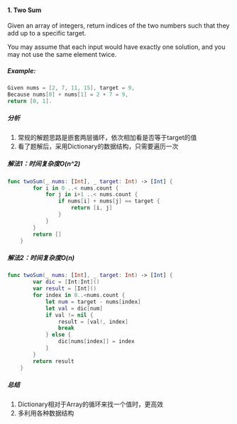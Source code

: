 #### 1. Two Sum<br>
Given an array of integers, return indices of the two numbers such that they add up to a specific target.<br>

You may assume that each input would have exactly one solution, and you may not use the same element twice.<br>
##### Example:<br>
```Swift
Given nums = [2, 7, 11, 15], target = 9,
Because nums[0] + nums[1] = 2 + 7 = 9,
return [0, 1].
```

##### 分析<br>
1. 常规的解题思路是嵌套两层循环，依次相加看是否等于target的值<br>
2. 看了题解后，采用Dictionary的数据结构，只需要遍历一次<br>

##### 解法1：时间复杂度O(n^2)<br>
```Swift
func twoSum(_ nums: [Int], _ target: Int) -> [Int] {
        for i in 0 ..< nums.count {
            for j in i+1 ..< nums.count {
                if nums[i] + nums[j] == target {
                    return [i, j]
                }
            }
        }
        return []
    }
```

##### 解法2：时间复杂度O(n)<br>
```Swift
func twoSum(_ nums: [Int], _ target: Int) -> [Int] {
        var dic = [Int:Int]()
        var result = [Int]()
        for index in 0..<nums.count {
            let num = target - nums[index]
            let val = dic[num]
            if val != nil {
                result = [val!, index]
                break
            } else {
                dic[nums[index]] = index
            }
        }
        return result
    }
```

##### 总结<br>
1. Dictionary相对于Array的循环来找一个值时，更高效<br>
2. 多利用各种数据结构<br>
